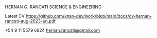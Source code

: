 HERNAN G. RANCATI
SCIENCE & ENGINEERING

Latest CV 
https://github.com/xnan-dev/work/blob/main/docs/cv-hernan-rancati-aug-2023-en.pdf

+54 9 11 5579 0624
hernan.rancati@gmail.com
